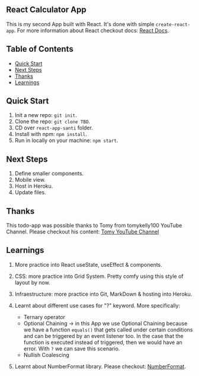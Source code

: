 ## React Calculator App

This is my second App built with React. It's done with simple `create-react-app`. For more information about React checkout docs: [React Docs](https://es.reactjs.org/docs/getting-started.html).

## Table of Contents

- [Quick Start](#quick-start)
- [Next Steps](#next-steps)
- [Thanks](#thanks)
- [Learnings](#learnings)

## Quick Start

1. Init a new repo: `git init`.
1. Clone the repo: `git clone TBD`.
1. CD over `react-app-santi` folder.
1. Install with npm: `npm install`.
1. Run in locally on your machine: `npm start`.

## Next Steps

1. Define smaller components.
1. Mobile view.
1. Host in Heroku.
1. Update files.

## Thanks

This todo-app was possible thanks to Tomy from tomykelly100 YouTube Channel. Please checkout his content: [Tomy YouTube Channel](https://www.youtube.com/channel/UCBeE2qKffzEzRoWns6RZ8UA/videos)

## Learnings

1. More practice into React useState, useEffect & components.
1. CSS: more practice into Grid System. Pretty comfy using this style of layout by now.
1. Infraestructure: more practice into Git, MarkDown & hosting into Heroku.
1. Learnt about different use cases for "?" keyword. More specifically:

   - Ternary operator
   - Optional Chaining -> in this App we use Optional Chaining because we have a function `equals()` that gets called under certain conditions and can be triggered by an event listener too. In the case that the function is executed instead of triggered, then we would have an error. With `?` we can save this scenario.
   - Nullish Coalescing

1. Learnt about NumberFormat library. Please checkout: [NumberFormat](https://www.npmjs.com/package/react-number-format).
